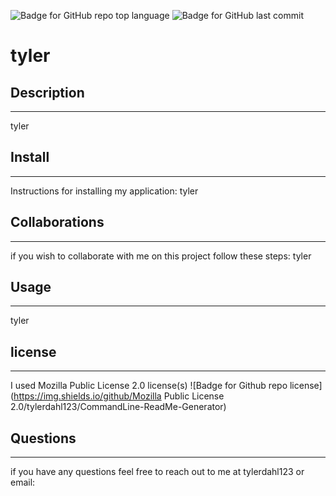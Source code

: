 ![Badge for GitHub repo top language](https://img.shields.io/github/languages/top/tylerdahl123/CommandLine-ReadMe-Generator?style=flat&logo=appveyor) ![Badge for GitHub last commit](https://img.shields.io/github/last-commit/tylerdahl123/CommandLine-ReadMe-Generator?style=flat&logo=appveyor)

# tyler
## Description
 ---
 
 tyler
## Install 
---

 Instructions for installing my application: tyler 
## Collaborations 
---

 if you wish to collaborate with me on this project follow these steps: tyler 
## Usage 
---

 tyler 
## license 
---

 I used Mozilla Public License 2.0 license(s) ![Badge for Github repo license](https://img.shields.io/github/Mozilla Public License 2.0/tylerdahl123/CommandLine-ReadMe-Generator)
## Questions 
---

  if you have any questions feel free to reach out to me at tylerdahl123 or email: 
    